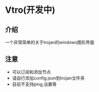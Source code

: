 # Vtro(开发中)

## 介绍
一个非常简单的关于trojan的windows图形界面

## 注意
- 可以订阅和添加节点
- 请自行添加config.json到trojan文件夹
- 目前不支持ping,设置等